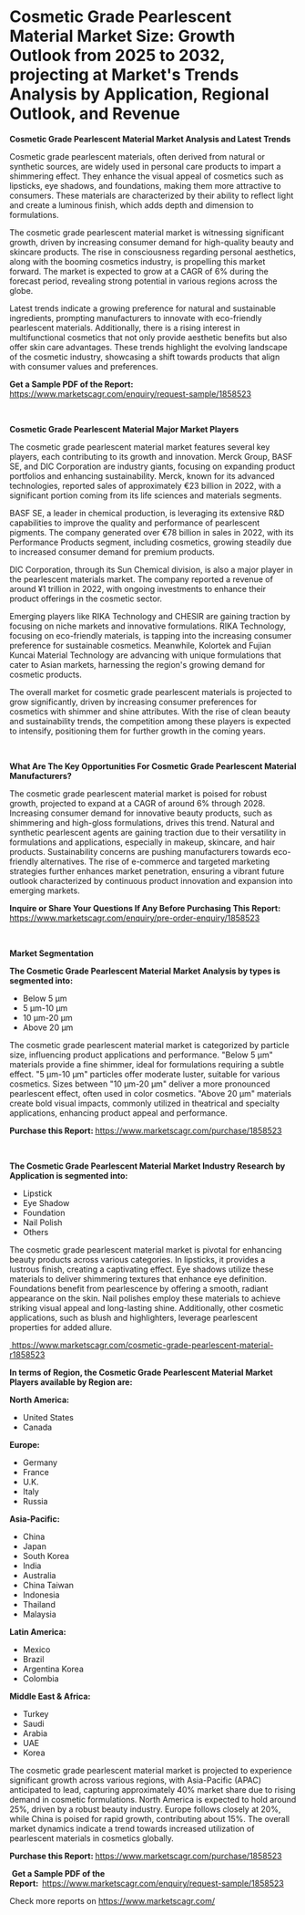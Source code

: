 <p><h1>Cosmetic Grade Pearlescent Material Market Size: Growth Outlook from 2025 to 2032, projecting at Market's Trends Analysis by Application, Regional Outlook, and Revenue</h1></p><p><strong>Cosmetic Grade Pearlescent Material Market Analysis and Latest Trends</strong></p>
<p><p>Cosmetic grade pearlescent materials, often derived from natural or synthetic sources, are widely used in personal care products to impart a shimmering effect. They enhance the visual appeal of cosmetics such as lipsticks, eye shadows, and foundations, making them more attractive to consumers. These materials are characterized by their ability to reflect light and create a luminous finish, which adds depth and dimension to formulations.</p><p>The cosmetic grade pearlescent material market is witnessing significant growth, driven by increasing consumer demand for high-quality beauty and skincare products. The rise in consciousness regarding personal aesthetics, along with the booming cosmetics industry, is propelling this market forward. The market is expected to grow at a CAGR of 6% during the forecast period, revealing strong potential in various regions across the globe.</p><p>Latest trends indicate a growing preference for natural and sustainable ingredients, prompting manufacturers to innovate with eco-friendly pearlescent materials. Additionally, there is a rising interest in multifunctional cosmetics that not only provide aesthetic benefits but also offer skin care advantages. These trends highlight the evolving landscape of the cosmetic industry, showcasing a shift towards products that align with consumer values and preferences.</p></p>
<p><strong>Get a Sample PDF of the Report:&nbsp;</strong> <a href="https://www.marketscagr.com/enquiry/request-sample/1858523?utm_campaign=3448&utm_medium=2&utm_source=Github&utm_content=ia&utm_term=03042025&utm_id=cosmetic-grade-pearlescent-material">https://www.marketscagr.com/enquiry/request-sample/1858523</a></p>
<p>&nbsp;</p>
<p><strong>Cosmetic Grade Pearlescent Material Major Market Players</strong></p>
<p><p>The cosmetic grade pearlescent material market features several key players, each contributing to its growth and innovation. Merck Group, BASF SE, and DIC Corporation are industry giants, focusing on expanding product portfolios and enhancing sustainability. Merck, known for its advanced technologies, reported sales of approximately €23 billion in 2022, with a significant portion coming from its life sciences and materials segments.</p><p>BASF SE, a leader in chemical production, is leveraging its extensive R&D capabilities to improve the quality and performance of pearlescent pigments. The company generated over €78 billion in sales in 2022, with its Performance Products segment, including cosmetics, growing steadily due to increased consumer demand for premium products.</p><p>DIC Corporation, through its Sun Chemical division, is also a major player in the pearlescent materials market. The company reported a revenue of around ¥1 trillion in 2022, with ongoing investments to enhance their product offerings in the cosmetic sector.</p><p>Emerging players like RIKA Technology and CHESIR are gaining traction by focusing on niche markets and innovative formulations. RIKA Technology, focusing on eco-friendly materials, is tapping into the increasing consumer preference for sustainable cosmetics. Meanwhile, Kolortek and Fujian Kuncai Material Technology are advancing with unique formulations that cater to Asian markets, harnessing the region's growing demand for cosmetic products.</p><p>The overall market for cosmetic grade pearlescent materials is projected to grow significantly, driven by increasing consumer preferences for cosmetics with shimmer and shine attributes. With the rise of clean beauty and sustainability trends, the competition among these players is expected to intensify, positioning them for further growth in the coming years.</p></p>
<p>&nbsp;</p>
<p><strong>What Are The Key Opportunities For Cosmetic Grade Pearlescent Material Manufacturers?</strong></p>
<p><p>The cosmetic grade pearlescent material market is poised for robust growth, projected to expand at a CAGR of around 6% through 2028. Increasing consumer demand for innovative beauty products, such as shimmering and high-gloss formulations, drives this trend. Natural and synthetic pearlescent agents are gaining traction due to their versatility in formulations and applications, especially in makeup, skincare, and hair products. Sustainability concerns are pushing manufacturers towards eco-friendly alternatives. The rise of e-commerce and targeted marketing strategies further enhances market penetration, ensuring a vibrant future outlook characterized by continuous product innovation and expansion into emerging markets.</p></p>
<p><strong>Inquire or Share Your Questions If Any Before Purchasing This Report:</strong> <a href="https://www.marketscagr.com/enquiry/pre-order-enquiry/1858523?utm_campaign=3448&utm_medium=2&utm_source=Github&utm_content=ia&utm_term=03042025&utm_id=cosmetic-grade-pearlescent-material">https://www.marketscagr.com/enquiry/pre-order-enquiry/1858523</a></p>
<p>&nbsp;</p>
<p><strong>Market Segmentation</strong></p>
<p><strong>The Cosmetic Grade Pearlescent Material Market Analysis by types is segmented into:</strong></p>
<p><ul><li>Below 5 μm</li><li>5 μm-10 μm</li><li>10 μm-20 μm</li><li>Above 20 μm</li></ul></p>
<p><p>The cosmetic grade pearlescent material market is categorized by particle size, influencing product applications and performance. "Below 5 μm" materials provide a fine shimmer, ideal for formulations requiring a subtle effect. "5 μm-10 μm" particles offer moderate luster, suitable for various cosmetics. Sizes between "10 μm-20 μm" deliver a more pronounced pearlescent effect, often used in color cosmetics. "Above 20 μm" materials create bold visual impacts, commonly utilized in theatrical and specialty applications, enhancing product appeal and performance.</p></p>
<p><strong>Purchase this Report:&nbsp;</strong><a href="https://www.marketscagr.com/purchase/1858523?utm_campaign=3448&utm_medium=2&utm_source=Github&utm_content=ia&utm_term=03042025&utm_id=cosmetic-grade-pearlescent-material">https://www.marketscagr.com/purchase/1858523</a></p>
<p>&nbsp;</p>
<p><strong>The Cosmetic Grade Pearlescent Material Market Industry Research by Application is segmented into:</strong></p>
<p><ul><li>Lipstick</li><li>Eye Shadow</li><li>Foundation</li><li>Nail Polish</li><li>Others</li></ul></p>
<p><p>The cosmetic grade pearlescent material market is pivotal for enhancing beauty products across various categories. In lipsticks, it provides a lustrous finish, creating a captivating effect. Eye shadows utilize these materials to deliver shimmering textures that enhance eye definition. Foundations benefit from pearlescence by offering a smooth, radiant appearance on the skin. Nail polishes employ these materials to achieve striking visual appeal and long-lasting shine. Additionally, other cosmetic applications, such as blush and highlighters, leverage pearlescent properties for added allure.</p></p>
<p><a href="https://www.marketscagr.com/cosmetic-grade-pearlescent-material-r1858523?utm_campaign=3448&utm_medium=2&utm_source=Github&utm_content=ia&utm_term=03042025&utm_id=cosmetic-grade-pearlescent-material">&nbsp;https://www.marketscagr.com/cosmetic-grade-pearlescent-material-r1858523</a></p>
<p><strong>In terms of Region, the Cosmetic Grade Pearlescent Material Market Players available by Region are:</strong></p>
<p>
    <p> <strong> North America: </strong>
        <ul>
            <li>United States</li>
            <li>Canada</li>
        </ul>
        </p> 
    <p> <strong> Europe: </strong>
        <ul>
            <li>Germany</li>
            <li>France</li>
            <li>U.K.</li>
            <li>Italy</li>
            <li>Russia</li>
        </ul>
        </p> 
    <p> <strong> Asia-Pacific: </strong>
        <ul>
            <li>China</li>
            <li>Japan</li>
            <li>South Korea</li>
            <li>India</li>
            <li>Australia</li>
            <li>China Taiwan</li>
            <li>Indonesia</li>
            <li>Thailand</li>
            <li>Malaysia</li>
        </ul>
        </p> 
    <p> <strong> Latin America: </strong>
        <ul>
            <li>Mexico</li>
            <li>Brazil</li>
            <li>Argentina Korea</li>
            <li>Colombia</li>
        </ul>
        </p> 
    <p> <strong> Middle East & Africa: </strong>
        <ul>
            <li>Turkey</li>
            <li>Saudi</li>
            <li>Arabia</li>
            <li>UAE</li>
            <li>Korea</li>
        </ul>
    </p>
    </p>
<p><p>The cosmetic grade pearlescent material market is projected to experience significant growth across various regions, with Asia-Pacific (APAC) anticipated to lead, capturing approximately 40% market share due to rising demand in cosmetic formulations. North America is expected to hold around 25%, driven by a robust beauty industry. Europe follows closely at 20%, while China is poised for rapid growth, contributing about 15%. The overall market dynamics indicate a trend towards increased utilization of pearlescent materials in cosmetics globally.</p></p>
<p><strong>Purchase this Report: </strong><a href="https://www.marketscagr.com/purchase/1858523?utm_campaign=3448&utm_medium=2&utm_source=Github&utm_content=ia&utm_term=03042025&utm_id=cosmetic-grade-pearlescent-material">https://www.marketscagr.com/purchase/1858523</a></p>
<p>&nbsp;<strong>Get a Sample PDF of the Report:&nbsp;&nbsp;</strong><a href="https://www.marketscagr.com/enquiry/request-sample/1858523?utm_campaign=3448&utm_medium=2&utm_source=Github&utm_content=ia&utm_term=03042025&utm_id=cosmetic-grade-pearlescent-material">https://www.marketscagr.com/enquiry/request-sample/1858523</a></p>
<p><strong></strong></p>
<p>Check more reports on <a href="https://www.marketscagr.com/?utm_campaign=3448&utm_medium=2&utm_source=Github&utm_content=ia&utm_term=03042025&utm_id=cosmetic-grade-pearlescent-material">https://www.marketscagr.com/</a></p>
